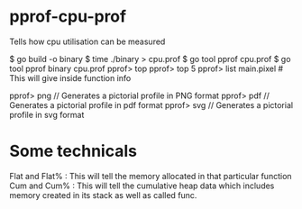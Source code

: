 # pprof-cpu-prof
Tells how cpu utilisation can be measured

$ go build -o binary
$ time ./binary > cpu.prof
$ go tool pprof cpu.prof
$ go tool pprof binary cpu.prof
pprof> top
pprof> top 5
pprof> list main.pixel   # This will give inside function info

pprof> png // Generates a pictorial profile in PNG format
pprof> pdf // Generates a pictorial profile in pdf format
pprof> svg // Generates a pictorial profile in svg format

Some technicals
================
Flat and Flat%  : This will tell the memory allocated in that particular function
Cum and Cum%    : This will tell the cumulative heap data which includes memory created in its stack as well as called func.
